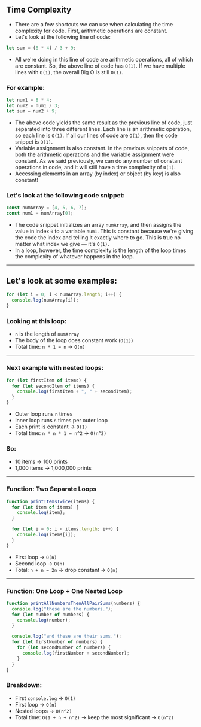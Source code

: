 ## Time Complexity

- There are a few shortcuts we can use when calculating the time complexity for code. First, arithmetic operations are constant.
- Let's look at the following line of code:

```js
let sum = (8 * 4) / 3 + 9;
```

- All we're doing in this line of code are arithmetic operations, all of which are constant. So, the above line of code has `O(1)`. If we have multiple lines with `O(1)`, the overall Big O is still `O(1)`.

### For example:

```js
let num1 = 8 * 4;
let num2 = num1 / 3;
let sum = num2 + 9;
```

- The above code yields the same result as the previous line of code, just separated into three different lines. Each line is an arithmetic operation, so each line is `O(1)`. If all our lines of code are `O(1)`, then the code snippet is `O(1)`.
- Variable assignment is also constant. In the previous snippets of code, both the arithmetic operations and the variable assignment were constant. As we said previously, we can do any number of constant operations in code, and it will still have a time complexity of `O(1)`.
- Accessing elements in an array (by index) or object (by key) is also constant!

### Let's look at the following code snippet:

```js
const numArray = [4, 5, 6, 7];
const num1 = numArray[0];
```

- The code snippet initializes an array `numArray`, and then assigns the value in index `0` to a variable `num1`. This is constant because we're giving the code the index and telling it exactly where to go. This is true no matter what index we give — it's `O(1)`.
- In a loop, however, the time complexity is the length of the loop times the complexity of whatever happens in the loop.

---

## Let's look at some examples:

```js
for (let i = 0; i < numArray.length; i++) {
  console.log(numArray[i]);
}
```

### Looking at this loop:

- `n` is the length of `numArray`
- The body of the loop does constant work (`O(1)`)
- Total time: `n * 1 = n` → `O(n)`

---

### Next example with nested loops:

```js
for (let firstItem of items) {
  for (let secondItem of items) {
    console.log(firstItem + ", " + secondItem);
  }
}
```

- Outer loop runs `n` times
- Inner loop runs `n` times per outer loop
- Each print is constant → `O(1)`
- Total time: `n * n * 1 = n^2` → `O(n^2)`

### So:

- 10 items → 100 prints
- 1,000 items → 1,000,000 prints

---

### Function: Two Separate Loops

```js
function printItemsTwice(items) {
  for (let item of items) {
    console.log(item);
  }

  for (let i = 0; i < items.length; i++) {
    console.log(items[i]);
  }
}
```

- First loop → `O(n)`
- Second loop → `O(n)`
- Total: `n + n = 2n` → drop constant → `O(n)`

---

### Function: One Loop + One Nested Loop

```js
function printAllNumbersThenAllPairSums(numbers) {
  console.log("these are the numbers.");
  for (let number of numbers) {
    console.log(number);
  }

  console.log("and these are their sums.");
  for (let firstNumber of numbers) {
    for (let secondNumber of numbers) {
      console.log(firstNumber + secondNumber);
    }
  }
}
```

### Breakdown:

- First `console.log` → `O(1)`
- First loop → `O(n)`
- Nested loops → `O(n^2)`
- Total time: `O(1 + n + n^2)` → keep the most significant → `O(n^2)`
